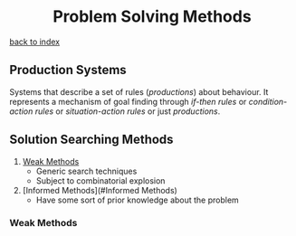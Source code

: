 <h1 align="center">Problem Solving Methods</h1>

[back to index](README.MD)

## Production Systems
Systems that describe a set of rules (*productions*) about behaviour. It represents a mechanism of goal finding through _if-then rules_ or _condition-action rules_ or _situation-action rules_ or just _productions_.


## Solution Searching Methods
  1. [Weak Methods](#Weak-Methods)
      * Generic search techniques
      * Subject to combinatorial explosion
  2. [Informed Methods](#Informed Methods)
      * Have some sort of prior knowledge about the problem
 
 
### Weak Methods
